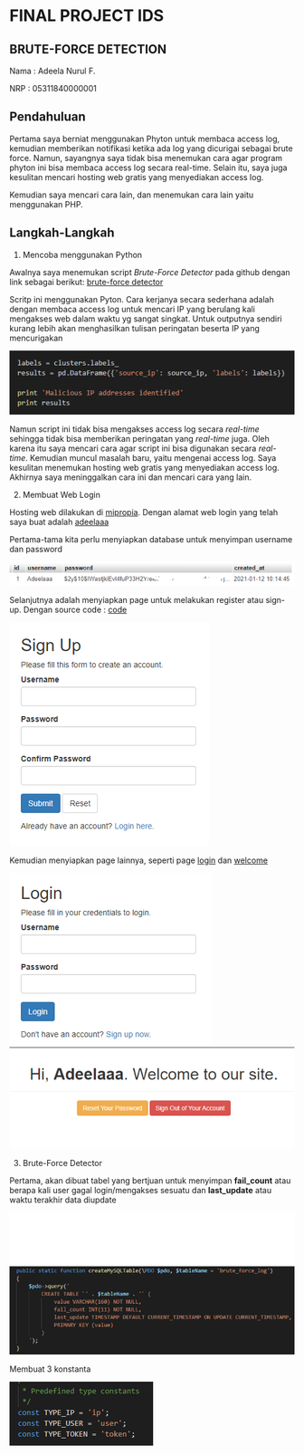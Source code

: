 # FINAL PROJECT IDS
## BRUTE-FORCE DETECTION

Nama : Adeela Nurul F.

NRP  : 05311840000001

## Pendahuluan

Pertama saya berniat menggunakan Phyton untuk membaca access log, kemudian memberikan notifikasi ketika ada log yang dicurigai sebagai brute force. Namun, sayangnya saya tidak bisa menemukan cara agar program phyton ini bisa membaca access log secara real-time. Selain itu, saya juga kesulitan mencari hosting web gratis yang menyediakan access log.

Kemudian saya mencari cara lain, dan menemukan cara lain yaitu menggunakan PHP.

## Langkah-Langkah

1. Mencoba menggunakan Python

Awalnya saya menemukan script _Brute-Force Detector_ pada github dengan link sebagai berikut: [brute-force detector](https://github.com/rahul2992/hack_detection)

Scritp ini menggunakan Pyton. Cara kerjanya secara sederhana adalah dengan membaca access log untuk mencari IP yang berulang kali mengakses web dalam waktu yg sangat singkat. Untuk outputnya sendiri kurang lebih akan menghasilkan tulisan peringatan beserta IP yang mencurigakan

![result](image/img-1.png)

Namun script ini tidak bisa mengakses access log secara _real-time_ sehingga tidak bisa memberikan peringatan yang _real-time_ juga. Oleh karena itu saya mencari cara agar script ini bisa digunakan secara _real-time_. Kemudian muncul masalah baru, yaitu mengenai access log. Saya kesulitan menemukan hosting web gratis yang menyediakan access log. Akhirnya saya meninggalkan cara ini dan mencari cara yang lain.

2. Membuat Web Login

Hosting web dilakukan di [mipropia](https://mipropia.com/). Dengan alamat web login yang telah saya buat adalah [adeelaaa](http://adeelaaa.mipropia.com/register.php?)

Pertama-tama kita perlu menyiapkan database untuk menyimpan username dan password

![database](image/img-2.png)

Selanjutnya adalah menyiapkan page untuk melakukan register atau sign-up. Dengan source code : [code](scriptphp_web/register.php)

![register](image/img-3.png)

Kemudian menyiapkan page lainnya, seperti page [login](scriptphp_web/login.php) dan [welcome](scriptphp_web/welcome.php)

![login](image/img-4.png)
![welcome](image/img-5.png)

3. Brute-Force Detector

Pertama, akan dibuat tabel yang bertjuan untuk menyimpan __fail_count__ atau berapa kali user gagal login/mengakses sesuatu dan __last_update__ atau waktu terakhir data diupdate

![tabel](image/img-6.png)

Membuat 3 konstanta

![const](image/img-7.png)



